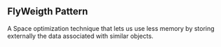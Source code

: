 ## FlyWeigth Pattern
A Space optimization technique that lets us use less memory by storing externally the data associated with similar objects.
